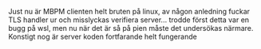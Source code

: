 Just nu är MBPM clienten helt bruten på linux, av någon anledning fuckar TLS handler ur och misslyckas verifiera server...
trodde först detta var en bugg på wsl, men nu när det är så på pien måste det undersökas närmare. Konstigt nog är server koden fortfarande helt fungerande